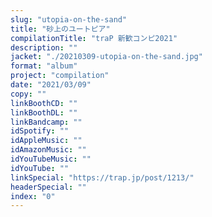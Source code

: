 ```yaml
---
slug: "utopia-on-the-sand"
title: "砂上のユートピア"
compilationTitle: "traP 新歓コンピ2021"
description: ""
jacket: "./20210309-utopia-on-the-sand.jpg"
format: "album"
project: "compilation"
date: "2021/03/09"
copy: ""
linkBoothCD: ""
linkBoothDL: ""
linkBandcamp: ""
idSpotify: ""
idAppleMusic: ""
idAmazonMusic: ""
idYouTubeMusic: ""
idYouTube: ""
linkSpecial: "https://trap.jp/post/1213/"
headerSpecial: ""
index: "0"
---
```

